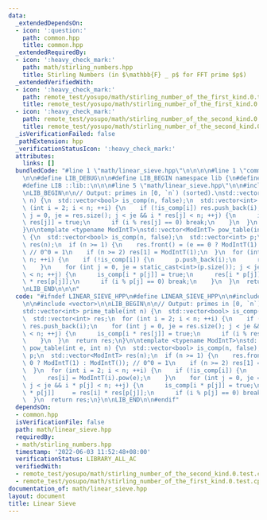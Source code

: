 ```yaml
---
data:
  _extendedDependsOn:
  - icon: ':question:'
    path: common.hpp
    title: common.hpp
  _extendedRequiredBy:
  - icon: ':heavy_check_mark:'
    path: math/stirling_numbers.hpp
    title: Stirling Numbers (in $\mathbb{F} _ p$ for FFT prime $p$)
  _extendedVerifiedWith:
  - icon: ':heavy_check_mark:'
    path: remote_test/yosupo/math/stirling_number_of_the_first_kind.0.test.cpp
    title: remote_test/yosupo/math/stirling_number_of_the_first_kind.0.test.cpp
  - icon: ':heavy_check_mark:'
    path: remote_test/yosupo/math/stirling_number_of_the_second_kind.0.test.cpp
    title: remote_test/yosupo/math/stirling_number_of_the_second_kind.0.test.cpp
  _isVerificationFailed: false
  _pathExtension: hpp
  _verificationStatusIcon: ':heavy_check_mark:'
  attributes:
    links: []
  bundledCode: "#line 1 \"math/linear_sieve.hpp\"\n\n\n\n#line 1 \"common.hpp\"\n\n\
    \n\n#define LIB_DEBUG\n\n#define LIB_BEGIN namespace lib {\n#define LIB_END }\n\
    #define LIB ::lib::\n\n\n#line 5 \"math/linear_sieve.hpp\"\n\n#include <vector>\n\
    \nLIB_BEGIN\n\n// Output: primes in [0, `n`) (sorted).\nstd::vector<int> prime_table(int\
    \ n) {\n  std::vector<bool> is_comp(n, false);\n  std::vector<int> res;\n  for\
    \ (int i = 2; i < n; ++i) {\n    if (!is_comp[i]) res.push_back(i);\n    for (int\
    \ j = 0, je = res.size(); j < je && i * res[j] < n; ++j) {\n      is_comp[i *\
    \ res[j]] = true;\n      if (i % res[j] == 0) break;\n    }\n  }\n  return res;\n\
    }\n\ntemplate <typename ModIntT>\nstd::vector<ModIntT> pow_table(int e, int n)\
    \ {\n  std::vector<bool> is_comp(n, false);\n  std::vector<int> p;\n  std::vector<ModIntT>\
    \ res(n);\n  if (n >= 1) {\n    res.front() = (e == 0 ? ModIntT(1) : ModIntT());\
    \ // 0^0 = 1\n    if (n >= 2) res[1] = ModIntT(1);\n  }\n  for (int i = 2; i <\
    \ n; ++i) {\n    if (!is_comp[i]) {\n      p.push_back(i);\n      res[i] = ModIntT(i).pow(e);\n\
    \    }\n    for (int j = 0, je = static_cast<int>(p.size()); j < je && i * p[j]\
    \ < n; ++j) {\n      is_comp[i * p[j]] = true;\n      res[i * p[j]]     = res[i]\
    \ * res[p[j]];\n      if (i % p[j] == 0) break;\n    }\n  }\n  return res;\n}\n\
    \nLIB_END\n\n\n"
  code: "#ifndef LINEAR_SIEVE_HPP\n#define LINEAR_SIEVE_HPP\n\n#include \"../common.hpp\"\
    \n\n#include <vector>\n\nLIB_BEGIN\n\n// Output: primes in [0, `n`) (sorted).\n\
    std::vector<int> prime_table(int n) {\n  std::vector<bool> is_comp(n, false);\n\
    \  std::vector<int> res;\n  for (int i = 2; i < n; ++i) {\n    if (!is_comp[i])\
    \ res.push_back(i);\n    for (int j = 0, je = res.size(); j < je && i * res[j]\
    \ < n; ++j) {\n      is_comp[i * res[j]] = true;\n      if (i % res[j] == 0) break;\n\
    \    }\n  }\n  return res;\n}\n\ntemplate <typename ModIntT>\nstd::vector<ModIntT>\
    \ pow_table(int e, int n) {\n  std::vector<bool> is_comp(n, false);\n  std::vector<int>\
    \ p;\n  std::vector<ModIntT> res(n);\n  if (n >= 1) {\n    res.front() = (e ==\
    \ 0 ? ModIntT(1) : ModIntT()); // 0^0 = 1\n    if (n >= 2) res[1] = ModIntT(1);\n\
    \  }\n  for (int i = 2; i < n; ++i) {\n    if (!is_comp[i]) {\n      p.push_back(i);\n\
    \      res[i] = ModIntT(i).pow(e);\n    }\n    for (int j = 0, je = static_cast<int>(p.size());\
    \ j < je && i * p[j] < n; ++j) {\n      is_comp[i * p[j]] = true;\n      res[i\
    \ * p[j]]     = res[i] * res[p[j]];\n      if (i % p[j] == 0) break;\n    }\n\
    \  }\n  return res;\n}\n\nLIB_END\n\n#endif"
  dependsOn:
  - common.hpp
  isVerificationFile: false
  path: math/linear_sieve.hpp
  requiredBy:
  - math/stirling_numbers.hpp
  timestamp: '2022-06-03 11:52:48+08:00'
  verificationStatus: LIBRARY_ALL_AC
  verifiedWith:
  - remote_test/yosupo/math/stirling_number_of_the_second_kind.0.test.cpp
  - remote_test/yosupo/math/stirling_number_of_the_first_kind.0.test.cpp
documentation_of: math/linear_sieve.hpp
layout: document
title: Linear Sieve
---
```

